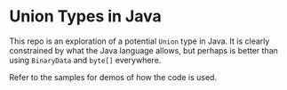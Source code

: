 # Union Types in Java

This repo is an exploration of a potential `Union` type in Java. It is clearly constrained by what the Java language allows, but perhaps is better than using `BinaryData` and `byte[]` everywhere.

Refer to the samples for demos of how the code is used.